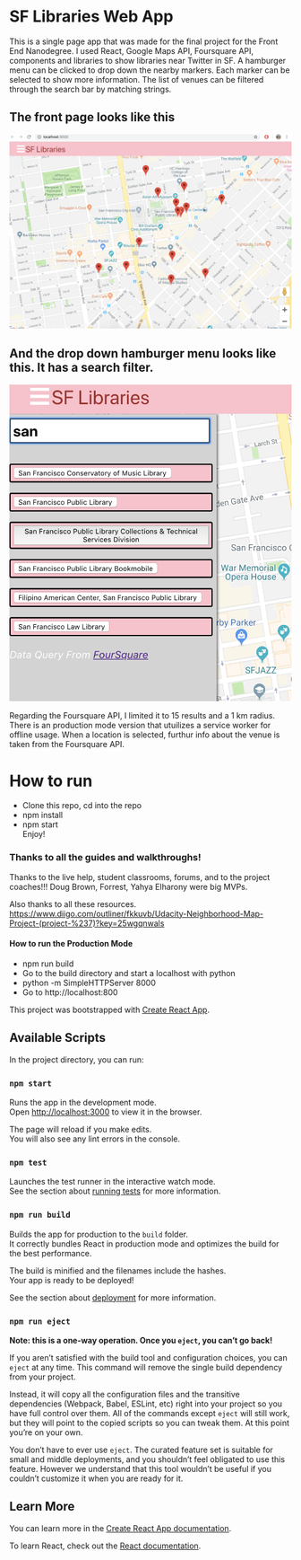 # SF Libraries Web App

This is a single page app that was made for the final project for the Front End Nanodegree. I used React, Google Maps API, Foursquare API, components and libraries to show libraries near Twitter in SF. A hamburger menu can be clicked to drop down the nearby markers. Each marker can be selected to show more information. The list of venues can be filtered through the search bar by matching strings.

## The front page looks like this

![This is a map of SF and libraries by Twitter and 9th street.](https://github.com/byn3/hood_map/blob/master/Map1.png)


## And the drop down hamburger menu looks like this. It has a search filter.

![This screen shot shows the drop down hamburger menu](https://github.com/byn3/hood_map/blob/master/Map2.png)




Regarding the Foursquare API, I limited it to 15 results and a 1 km radius. There is an production mode version that utuilizes a service worker for offline usage. When a location is selected, furthur info about the venue is taken from the Foursquare API.

# How to run

* Clone this repo, cd into the repo  
* npm install  
* npm start  
Enjoy!

### Thanks to all the guides and walkthroughs!
Thanks to the live help, student classrooms, forums, and to the project coaches!!! Doug Brown, Forrest, Yahya Elharony were big MVPs.

Also thanks to all these resources. https://www.diigo.com/outliner/fkkuvb/Udacity-Neighborhood-Map-Project-(project-%237)?key=25wgqnwals

#### How to run the Production Mode

* npm run build  
* Go to the build directory and start a localhost with python  
* python -m SimpleHTTPServer 8000  
* Go to http://localhost:800  



This project was bootstrapped with [Create React App](https://github.com/facebook/create-react-app).

## Available Scripts

In the project directory, you can run:

### `npm start`

Runs the app in the development mode.<br>
Open [http://localhost:3000](http://localhost:3000) to view it in the browser.

The page will reload if you make edits.<br>
You will also see any lint errors in the console.

### `npm test`

Launches the test runner in the interactive watch mode.<br>
See the section about [running tests](https://facebook.github.io/create-react-app/docs/running-tests) for more information.

### `npm run build`

Builds the app for production to the `build` folder.<br>
It correctly bundles React in production mode and optimizes the build for the best performance.

The build is minified and the filenames include the hashes.<br>
Your app is ready to be deployed!

See the section about [deployment](https://facebook.github.io/create-react-app/docs/deployment) for more information.

### `npm run eject`

**Note: this is a one-way operation. Once you `eject`, you can’t go back!**

If you aren’t satisfied with the build tool and configuration choices, you can `eject` at any time. This command will remove the single build dependency from your project.

Instead, it will copy all the configuration files and the transitive dependencies (Webpack, Babel, ESLint, etc) right into your project so you have full control over them. All of the commands except `eject` will still work, but they will point to the copied scripts so you can tweak them. At this point you’re on your own.

You don’t have to ever use `eject`. The curated feature set is suitable for small and middle deployments, and you shouldn’t feel obligated to use this feature. However we understand that this tool wouldn’t be useful if you couldn’t customize it when you are ready for it.

## Learn More

You can learn more in the [Create React App documentation](https://facebook.github.io/create-react-app/docs/getting-started).

To learn React, check out the [React documentation](https://reactjs.org/).
